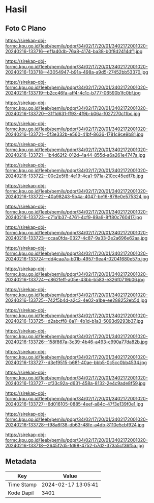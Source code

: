 # Hasil

## Foto C Plano

https://sirekap-obj-formc.kpu.go.id/1eeb/pemilu/pdpr/34/02/17/20/01/3402172001020-20240216-133716--ef1a40db-76a8-4174-ba38-b0f8d2414df1.jpg

https://sirekap-obj-formc.kpu.go.id/1eeb/pemilu/pdpr/34/02/17/20/01/3402172001020-20240216-133718--43054947-b91a-498a-a9d5-27452bb53370.jpg

https://sirekap-obj-formc.kpu.go.id/1eeb/pemilu/pdpr/34/02/17/20/01/3402172001020-20240216-133719--b2cc46fa-aff4-4c1c-b777-06590b1fc0bf.jpg

https://sirekap-obj-formc.kpu.go.id/1eeb/pemilu/pdpr/34/02/17/20/01/3402172001020-20240216-133720--31f1d631-ff93-4f9b-b06a-f027270c11bc.jpg

https://sirekap-obj-formc.kpu.go.id/1eeb/pemilu/pdpr/34/02/17/20/01/3402172001020-20240216-133721--5f3e332b-e560-41bf-8636-1781c9ce9b81.jpg

https://sirekap-obj-formc.kpu.go.id/1eeb/pemilu/pdpr/34/02/17/20/01/3402172001020-20240216-133721--1b4d62f2-012d-4a44-855d-a6a261e4747a.jpg

https://sirekap-obj-formc.kpu.go.id/1eeb/pemilu/pdpr/34/02/17/20/01/3402172001020-20240216-133722--00c2e5f8-4e19-4ca1-971a-210cc45edf7b.jpg

https://sirekap-obj-formc.kpu.go.id/1eeb/pemilu/pdpr/34/02/17/20/01/3402172001020-20240216-133722--40a98243-5b4a-4047-be16-878e0e575324.jpg

https://sirekap-obj-formc.kpu.go.id/1eeb/pemilu/pdpr/34/02/17/20/01/3402172001020-20240216-133723--c71a1b37-4761-4cf9-89a9-8ff80c760417.jpg

https://sirekap-obj-formc.kpu.go.id/1eeb/pemilu/pdpr/34/02/17/20/01/3402172001020-20240216-133723--ccaa0fda-0327-4c87-9a33-2e2a696e62aa.jpg

https://sirekap-obj-formc.kpu.go.id/1eeb/pemilu/pdpr/34/02/17/20/01/3402172001020-20240216-133724--dd4caa7a-b01b-4957-9ea4-02041680e57b.jpg

https://sirekap-obj-formc.kpu.go.id/1eeb/pemilu/pdpr/34/02/17/20/01/3402172001020-20240216-133724--c862feff-a05e-43bb-b583-e326f0719b06.jpg

https://sirekap-obj-formc.kpu.go.id/1eeb/pemilu/pdpr/34/02/17/20/01/3402172001020-20240216-133725--742f5b4d-a2c3-4e02-a1be-ee288252eb5d.jpg

https://sirekap-obj-formc.kpu.go.id/1eeb/pemilu/pdpr/34/02/17/20/01/3402172001020-20240216-133725--d2abcff8-8a11-4b1d-b1a3-5093d9293b37.jpg

https://sirekap-obj-formc.kpu.go.id/1eeb/pemilu/pdpr/34/02/17/20/01/3402172001020-20240216-133726--158f867a-3c39-4b46-a493-c990a77da82b.jpg

https://sirekap-obj-formc.kpu.go.id/1eeb/pemilu/pdpr/34/02/17/20/01/3402172001020-20240216-133727--d3ef9515-b68f-40ae-bbb5-0c5cc0bb4534.jpg

https://sirekap-obj-formc.kpu.go.id/1eeb/pemilu/pdpr/34/02/17/20/01/3402172001020-20240216-133727--cf33c92a-d631-458a-8132-2e4c9ade8f59.jpg

https://sirekap-obj-formc.kpu.go.id/1eeb/pemilu/pdpr/34/02/17/20/01/3402172001020-20240216-133727--6d016105-0885-4eef-a84c-47f3e139f0e1.jpg

https://sirekap-obj-formc.kpu.go.id/1eeb/pemilu/pdpr/34/02/17/20/01/3402172001020-20240216-133728--f98a6f38-db63-48fe-a4db-8110e5cbf924.jpg

https://sirekap-obj-formc.kpu.go.id/1eeb/pemilu/pdpr/34/02/17/20/01/3402172001020-20240216-133718--2645f2d5-fd98-4752-b7d2-373a5cf36f5a.jpg


## Metadata

| Key        | Value               |
| ---------- | ------------------- |
| Time Stamp | 2024-02-17 13:05:41 |
| Kode Dapil | 3401                |



